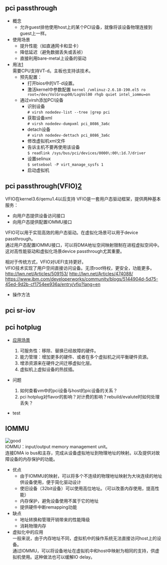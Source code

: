 pci passthrough
----
+ 概念  
  - 允许guest排他使用host上的某个PCI设备，就像将该设备物理连接到guest上一样。  
+ 使用场景
  - 提升性能（如直通网卡和显卡）  
  - 降低延迟（避免数据丢失或丢祯）  
  - 直接利用bare-metal上设备的驱动 
+ 用法[1]  
需要CPU支持VT-d。主板也支持该技术。  
  - 预先配置：  
    + 打开bios中的VT-d设置。
    + 激活kernel中参数配置
      ```kernel /vmlinuz-2.6.18-190.el5 ro root=/dev/VolGroup00/LogVol00 rhgb quiet intel_iommu=on```
  - 通过virsh添加PCI设备  
    + 识别设备  
    ```# virsh nodedev-list --tree |grep pci```
    + 获取设备xml   
    ```# virsh nodedev-dumpxml pci_8086_3a6c```
    + detach设备  
    ```# virsh nodedev-dettach pci_8086_3a6c```
    + 修改虚拟机xml文件   
    + 告诉主机不要再使用该设备  
    ```$ readlink /sys/bus/pci/devices/0000\:00\:1d.7/driver```
    + 设置selinux  
    ```$ setsebool -P virt_manage_sysfs 1```
    + 启动虚拟机  

pci passthrough(VFIO)[2]
----
VFIO在kernel3.6/qemu1.4以后支持
VFIO是一套用户态驱动框架，提供两种基本服务：    
  + 向用户态提供设备访问接口  
  + 向用户态提供配置IOMMU接口  

VFIO可以用于实现高效的用户态驱动。在虚拟化场景可以用于device passthrough。  
通过用户态配置IOMMU接口，可以将DMA地址空间映射限制在进程虚拟空间中。  
这对高性能驱动和虚拟化场景device passthrough尤其重要。  

相对于传统方式，VFIO对UEFI支持更好。  
VFIO技术实现了用户空间直接访问设备。无须root特权，更安全，功能更多。  
http://lwn.net/Articles/509153/
http://lwn.net/Articles/474088/
https://www.ibm.com/developerworks/community/blogs/5144904d-5d75-45ed-9d2b-cf1754ee936a/entry/vfio?lang=en

+ 操作方法


pci sr-iov
----

pci hotplug
----
+ [应用场景]
  1.  可服务性：移除、替换已经故障的硬件。  
  2.  能力管理：增加更多的硬件、或者在多个虚拟机之间平衡硬件资源。    
  3.  增添资源来在硬件之间迁移虚拟化层。  
  4.  虚拟机上虚拟设备的热拔插。  

+ 问题  
  1. 如何查看vm中的pci设备与host的pic设备的关系？  
  2. pci hotplug对flavor的影响？对计费的影响？rebuild/evalute时如何处理丢失？  

+ test

IOMMU
----
![good](http://c.hiphotos.baidu.com/baike/w%3D268/sign=c02c322ea8d3fd1f3609a53c084f25ce/d31b0ef41bd5ad6e9f63c5ea81cb39dbb6fd3c13.jpg)   
IOMMU：input/output memory management unit。  
连接DMA io bus和主存，完成从设备虚拟地址到物理地址的映射。以及提供对故障设备的内存保护的功能。  
+ 优点
  - 由于IOMMU的映射，可以将多个不连续的物理地址映射为大块连续的地址供设备使用，便于简化驱动设计    
  - 使旧设备（32bit设备）可以使用高位地址。（可以改善内存使用，提高性能）  
  - 内存保护，避免设备使用不属于它的地址  
  - 提供硬件中断remapping功能  
+ 缺点
  - 地址转换和管理开销带来的性能降级   
  - 消耗物理内存  
+ 虚拟化中的应用  
  一般来说，由于内存地址不同，虚拟机中的操作系统无法直接访问host上的设备。  
通过IOMMU，可以将设备地址在虚拟机中和host中映射为相同的支持，供虚拟机使用。这种做法也可以缓解IO delay。

[应用场景]:https://lists.linux-foundation.org/pipermail/hotplug_sig/2005-August/001202.html
[1]:http://docs.fedoraproject.org/en-US/Fedora/13/html/Virtualization_Guide/chap-Virtualization-PCI_passthrough.html
[2]:http://www.redhat.com/archives/libvir-list/2013-March/msg00514.html
